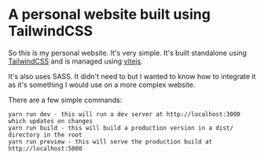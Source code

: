 # A personal website built using TailwindCSS

So this is my personal website. It's very simple. It's built standalone using [TailwindCSS](https://tailwindcss.com/) and is managed using [vitejs](https://vitejs.dev/).

It's also uses SASS. It didn't need to but I wanted to know how to integrate it as it's something I would use on a more complex website.

There are a few simple commands:

```
yarn run dev - this will run a dev server at http://localhost:3000 which updates on changes
yarn run build - this will build a production version in a dist/ directory in the root
yarn run preview - this will serve the production build at http://localhost:5000
```
